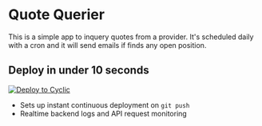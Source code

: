 # Quote Querier

This is a simple app to inquery quotes from a provider.
It's scheduled daily with a cron and it will send emails if finds any open position.

## Deploy in under 10 seconds

[![Deploy to Cyclic](https://deploy.cyclic.app/button.svg)](https://deploy.cyclic.app/)
- Sets up instant continuous deployment on `git push`
- Realtime backend logs and API request monitoring
